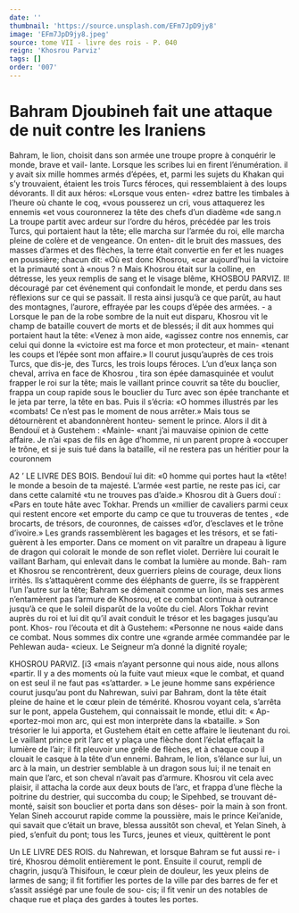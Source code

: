 ```yaml
---
date: ''
thumbnail: 'https://source.unsplash.com/EFm7JpD9jy8'
image: 'EFm7JpD9jy8.jpeg'
source: tome VII - livre des rois - P. 040
reign: 'Khosrou Parviz'
tags: []
order: '007'
---
```


# Bahram Djoubineh fait une attaque de nuit contre les Iraniens

Bahram, le lion, choisit dans son armée une troupe propre à conquérir le monde, brave et vail- lante. Lorsque les scribes lui en firent l’énumération.
il y avait six mille hommes armés d’épées, et, parmi
les sujets du Khakan qui s’y trouvaient, étaient les trois Turcs féroces, qui ressemblaient à des loups dévorants. Il dit aux héros: «Lorsque vous enten- «drez battre les timbales à l’heure où chante le coq, «vous pousserez un cri, vous attaquerez les ennemis «et vous couronnerez la tête des chefs d’un diadème
«de sang.n La troupe partit avec ardeur sur l’ordre
du héros, précédée par les trois Turcs, qui portaient
haut la tête; elle marcha sur l’armée du roi, elle marcha pleine de colère et de vengeance. On enten-
dit le bruit des massues, des masses d’armes et des flèches, la terre était convertie en fer et les nuages en poussière; chacun dit: «Où est donc Khosrou, «car aujourd’hui la victoire et la primauté sont à «nous ? n Mais Khosrou était sur la colline, en détresse, les yeux remplis de sang et le visage blême,
KHOSBOU PARVIZ. Il! découragé par cet événement qui confondait le
monde, et perdu dans ses réflexions sur ce qui se passait. Il resta ainsi jusqu’à ce que parût, au haut des montagnes, l’aurore, effrayée par les coups d’épée des armées. -
a Lorsque le pan de la robe sombre de la nuit eut disparu, Khosrou vit le champ de bataille couvert de morts et de blessés; il dit aux hommes qui portaient haut la tête: «Venez à mon aide, «agissez contre nos ennemis, car celui qui donne la «victoire est ma force et mon protecteur, et main- «tenant les coups et l’épée sont mon affaire.» ll
courut jusqu’auprès de ces trois Turcs, que dis-je,
des Turcs, les trois loups féroces. L’un d’eux lança
son cheval, arriva en face de Khosrou , tira son épée damasquinée et voulut frapper le roi sur la tête; mais le vaillant prince couvrit sa tête du bouclier, frappa un coup rapide sous le bouclier du Turc avec son épée tranchante et le jeta par terre, la tête en
bas. Puis il s’écria: «O hommes illustrés par les «combats! Ce n’est pas le moment de nous arrêter.» Mais tous se détournèrent et abandonnèrent honteu- sement le prince.
Alors il dit à Bendouï et à Gustehem : «Mainle- «nant j’ai mauvaise opinion de cette affaire. Je n’ai «pas de fils en âge d’homme, ni un parent propre à «occuper le trône, et si je suis tué dans la bataille, «il ne restera pas un héritier pour la couronnem

A2 ’ LE LIVRE DES BOIS.
Bendouï lui dit: «0 homme qui portes haut la «tête! le monde a besoin de ta majesté. L’armée
«est partie, ne reste pas ici, car dans cette calamité «tu ne trouves pas d’aide.» Khosrou dit à Guers
douï : «Pars en toute hâte avec Tokhar. Prends un «millier de cavaliers parmi ceux qui restent encore «et emporte du camp ce que tu trouveras de tentes , «de brocarts, de trésors, de couronnes, de caisses «d’or, d’esclaves et le trône d’ivoire.» Les grands rassemblèrent les bagages et les trésors, et se fati- guèrent à les emporter.
Dans ce moment on vit paraître un drapeau à ligure de dragon qui colorait le monde de son reflet violet. Derrière lui courait le vaillant Barham, qui enlevait dans le combat la lumière au monde. Bah- ram et Khosrou se rencontrèrent, deux guerriers pleins de courage, deux lions irrités. Ils s’attaquèrent comme des éléphants de guerre, ils se frappèrent
l’un l’autre sur la tête; Bahram se démenait comme
un lion, mais ses armes n’entamèrent pas l’armure
de Khosrou, et ce combat continua à outrance jusqu’à
ce que le soleil disparût de la voûte du ciel. Alors Tokhar revint auprès du roi et lui dit qu’il avait conduit le trésor et les bagages jusqu’au pont. Khos-
rou l’écouta et dit à Gustehem: «Personne ne nous
«aide dans ce combat. Nous sommes dix contre une «grande armée commandée par le Pehlewan auda- «cieux. Le Seigneur m’a donné la dignité royale;

KHOSROU PARVIZ. [i3 «mais n’ayant personne qui nous aide, nous allons
«partir. Il y a des moments où la fuite vaut mieux «que le combat, et quand on est seul il ne faut pas «s’attarder. » Le jeune homme sans expérience courut
jusqu’au pont du Nahrewan, suivi par Bahram, dont
la tête était pleine de haine et le cœur plein de témérité.
Khosrou voyant cela, s’arrêta sur le pont, appela Gustehem, qui connaissait le monde, etlui dit: « Ap- «portez-moi mon arc, qui est mon interprète dans la «bataille. » Son trésorier le lui apporta, et Gustehem était en cette affaire le lieutenant du roi. Le vaillant prince prit l’arc et y plaça une flèche dont l’éclat
effaçait la lumière de l’air; il fit pleuvoir une grêle
de flèches, et à chaque coup il clouait le casque à la tête d’un ennemi. Bahram, le lion, s’élance sur lui,
un arc à la main, un destrier semblable à un dragon sous lui; il ne tenait en main que l’arc, et son cheval n’avait pas d’armure. Khosrou vit cela avec plaisir, il attacha la corde aux deux bouts de l’arc,
et frappa d’une flèche la poitrine du destrier, qui succomba du coup; le Sipehbed, se trouvant dé- monté, saisit son bouclier et porta dans son déses- poir la main à son front. Yelan Sineh accourut rapide comme la poussière, mais le prince Kei’anide,
qui savait que c’était un brave, blessa aussitôt son cheval, et Yelan Sineh, à pied, s’enfuit du pont; tous les Turcs, jeunes et vieux, quittèrent le pont

Un LE LIVRE DES ROIS.
du Nahrewan, et lorsque Bahram se fut aussi re- i tiré, Khosrou démolit entièrement le pont. Ensuite
il courut, rempli de chagrin, jusqu’à Thisifoun, le
cœur plein de douleur, les yeux pleins de larmes de
sang; il fit fortifier les portes de la ville par des barres de fer et s’assit assiégé par une foule de sou-
cis; il fit venir un des notables de chaque rue et plaça des gardes à toutes les portes.
